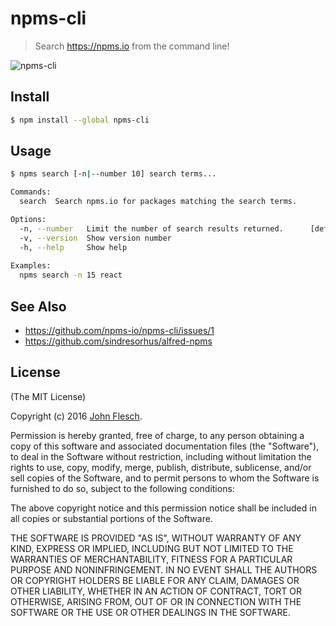 # npms-cli

> Search <https://npms.io> from the command line!

![npms-cli](https://cloud.githubusercontent.com/assets/13259/16476586/784f5f96-3e4e-11e6-8647-faf387b17e5a.png)

## Install

```bash
$ npm install --global npms-cli
```

## Usage

```bash
$ npms search [-n|--number 10] search terms...

Commands:
  search  Search npms.io for packages matching the search terms.

Options:
  -n, --number   Limit the number of search results returned.      [default: 10]
  -v, --version  Show version number                                   [boolean]
  -h, --help     Show help                                             [boolean]
  
Examples:
  npms search -n 15 react
```

## See Also

* <https://github.com/npms-io/npms-cli/issues/1>
* <https://github.com/sindresorhus/alfred-npms>

## License

(The MIT License)

Copyright (c) 2016 [John Flesch](http://fles.ch).

Permission is hereby granted, free of charge, to any person obtaining a copy of this software and associated documentation files (the "Software"), to deal in the Software without restriction, including without limitation the rights to use, copy, modify, merge, publish, distribute, sublicense, and/or sell copies of the Software, and to permit persons to whom the Software is furnished to do so, subject to the following conditions:

The above copyright notice and this permission notice shall be included in all copies or substantial portions of the Software.

THE SOFTWARE IS PROVIDED "AS IS", WITHOUT WARRANTY OF ANY KIND, EXPRESS OR IMPLIED, INCLUDING BUT NOT LIMITED TO THE WARRANTIES OF MERCHANTABILITY, FITNESS FOR A PARTICULAR PURPOSE AND NONINFRINGEMENT. IN NO EVENT SHALL THE AUTHORS OR COPYRIGHT HOLDERS BE LIABLE FOR ANY CLAIM, DAMAGES OR OTHER LIABILITY, WHETHER IN AN ACTION OF CONTRACT, TORT OR OTHERWISE, ARISING FROM, OUT OF OR IN CONNECTION WITH THE SOFTWARE OR THE USE OR OTHER DEALINGS IN THE SOFTWARE.
